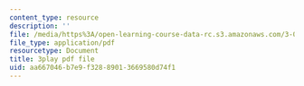 ```yaml
---
content_type: resource
description: ''
file: /media/https%3A/open-learning-course-data-rc.s3.amazonaws.com/3-091sc-introduction-to-solid-state-chemistry-fall-2010/aa667046b7e9f32889013669580d74f1_czAWbZLxFNM.pdf
file_type: application/pdf
resourcetype: Document
title: 3play pdf file
uid: aa667046-b7e9-f328-8901-3669580d74f1
---
```

